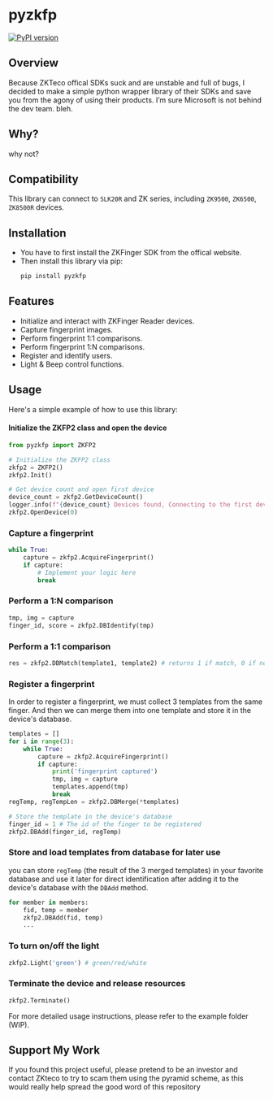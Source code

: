 # pyzkfp


[![PyPI version](https://badge.fury.io/py/pyzkfp.svg)](https://badge.fury.io/py/pyzkfp)

## Overview
Because ZKTeco offical SDKs suck and are unstable and full of bugs, I decided to make a simple python wrapper library of their SDKs and save you from the agony of using their products. I’m sure Microsoft is not behind the dev team. bleh.

## Why?
why not?

## Compatibility
This library can connect to `SLK20R` and ZK series, including `ZK9500`, `ZK6500`, `ZK8500R` devices.
 
## Installation
- You have to first install the ZKFinger SDK from the offical website.
- Then install this library via pip:
    ```bash
    pip install pyzkfp
    ```

## Features
- Initialize and interact with ZKFinger Reader devices.
- Capture fingerprint images.
- Perform fingerprint 1:1 comparisons.
- Perform fingerprint 1:N comparisons.
- Register and identify users.
- Light & Beep control functions.

## Usage
Here's a simple example of how to use this library:

#### Initialize the ZKFP2 class and open the device
```python
from pyzkfp import ZKFP2

# Initialize the ZKFP2 class
zkfp2 = ZKFP2()
zkfp2.Init()

# Get device count and open first device
device_count = zkfp2.GetDeviceCount()
logger.info(f"{device_count} Devices found, Connecting to the first device.")
zkfp2.OpenDevice(0)
```

### Capture a fingerprint
```python
while True:
    capture = zkfp2.AcquireFingerprint()
    if capture:
        # Implement your logic here
        break
```

### Perform a 1:N comparison
```python
tmp, img = capture
finger_id, score = zkfp2.DBIdentify(tmp)
```

### Perform a 1:1 comparison
```python
res = zkfp2.DBMatch(template1, template2) # returns 1 if match, 0 if not
```

### Register a fingerprint
In order to register a fingerprint, we must collect 3 templates from the same finger. And then we can merge them into one template and store it in the device's database.
```python
templates = []
for i in range(3):
    while True:
        capture = zkfp2.AcquireFingerprint()
        if capture:
            print('fingerprint captured')
            tmp, img = capture
            templates.append(tmp)
            break
regTemp, regTempLen = zkfp2.DBMerge(*templates)

# Store the template in the device's database
finger_id = 1 # The id of the finger to be registered
zkfp2.DBAdd(finger_id, regTemp)
```

### Store and load templates from database for later use
you can store `regTemp` (the result of the 3 merged templates) in your favorite database and use it later for direct identification after adding it to the device's database with the `DBAdd` method. 
```python
for member in members:
    fid, temp = member
    zkfp2.DBAdd(fid, temp)
    ...  
```


### To turn on/off the light
```python
zkfp2.Light('green') # green/red/white
```

### Terminate the device and release resources
```python
zkfp2.Terminate()
```

For more detailed usage instructions, please refer to the example folder (WIP).

## Support My Work
If you found this project useful, please pretend to be an investor and contact ZKteco to try to scam them using the pyramid scheme, as this would really help spread the good word of this repository
